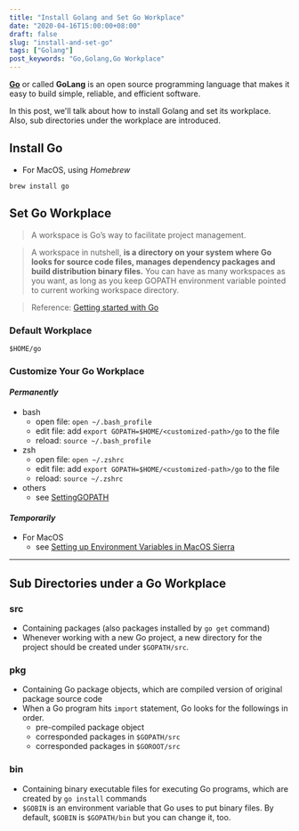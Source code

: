 ```yaml
---
title: "Install Golang and Set Go Workplace"
date: "2020-04-16T15:00:00+08:00"
draft: false
slug: "install-and-set-go"
tags: ["Golang"]
post_keywords: "Go,Golang,Go Workplace"
---
```


__[Go](https://golang.org/)__ or called __GoLang__ is an open source programming language that makes it easy to build simple, reliable, and efficient software.

In this post, we'll talk about how to install Golang and set its workplace. Also, sub directories under the workplace are introduced.

<!--more-->
## Install Go
- For MacOS, using *Homebrew*
```
brew install go
```
## Set Go Workplace

> A workspace is Go’s way to facilitate project management.

> A workspace in nutshell, **is a directory on your system where Go looks for source code files, manages dependency packages and build distribution binary files.** 
You can have as many workspaces as you want, as long as you keep GOPATH environment variable pointed to current working workspace directory.

> Reference: [Getting started with Go](https://medium.com/rungo/working-in-go-workspace-3b0576e0534a)

### Default Workplace
```
$HOME/go
```

### Customize Your Go Workplace
#### _Permanently_
- bash
    - open file: `open ~/.bash_profile`
    - edit file: add `export GOPATH=$HOME/<customized-path>/go` to the file
    - reload: `source ~/.bash_profile`
- zsh
    - open file: `open ~/.zshrc`
    - edit file: add `export GOPATH=$HOME/<customized-path>/go` to the file
    - reload: `source ~/.zshrc`
- others
    - see [SettingGOPATH](https://github.com/golang/go/wiki/SettingGOPATH)

#### _Temporarily_
- For MacOS
    - see [Setting up Environment Variables in MacOS Sierra](https://medium.com/@himanshuagarwal1395/setting-up-environment-variables-in-macos-sierra-f5978369b255)

---
## Sub Directories under a Go Workplace

### src
- Containing packages (also packages installed by `go get` command)
- Whenever working with a new Go project, a new directory for the project should be created under `$GOPATH/src`.

### pkg
- Containing Go package objects, which are compiled version of original package source code
- When a Go program hits `import` statement, Go looks for the followings in order.
  - pre-compiled package object
  - corresponded packages in `$GOPATH/src`
  - corresponded packages in `$GOROOT/src`

### bin
- Containing binary executable files for executing Go programs, which are created by `go install` commands
- `$GOBIN` is an environment variable that Go uses to put binary files. By default, `$GOBIN` is `$GOPATH/bin` but you can change it, too.

